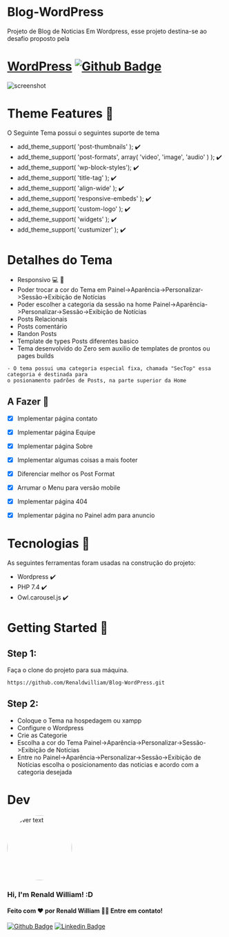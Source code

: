 # Blog-WordPress
Projeto de Blog de Noticias Em Wordpress, esse projeto destina-se ao desafio proposto pela

# [WordPress](https://br.wordpress.org/) [![Github Badge](https://img.shields.io/badge/Wordpress-version%205.7-blue)](https://br.wordpress.org/)
![screenshot](https://user-images.githubusercontent.com/55859434/124622524-92b53b00-de51-11eb-9850-7c830e213021.png)


# Theme Features :wrench:
O Seguinte Tema possui o seguintes suporte de tema
- add_theme_support( 'post-thumbnails' );  :heavy_check_mark:
- add_theme_support( 'post-formats', array( 'video', 'image', 'audio' ) );  :heavy_check_mark:
- add_theme_support( 'wp-block-styles');  :heavy_check_mark:
- add_theme_support( 'title-tag' ); :heavy_check_mark:
- add_theme_support( 'align-wide' );  :heavy_check_mark:
- add_theme_support( 'responsive-embeds' );  :heavy_check_mark:
- add_theme_support( 'custom-logo' );  :heavy_check_mark:
- add_theme_support( 'widgets' );  :heavy_check_mark:
- add_theme_support( 'custumizer' );  :heavy_check_mark:

# Detalhes do Tema
- Responsivo :computer: :iphone:
- Poder trocar a cor do Tema em Painel->Aparência->Personalizar->Sessão->Exibição de Notícias
- Poder escolher a categoria da sessão na home Painel->Aparência->Personalizar->Sessão->Exibição de Notícias
- Posts Relacionais 
- Posts comentário 
- Randon Posts
- Template de types Posts diferentes basico
- Tema desenvolvido do Zero sem auxilio de templates de prontos ou pages builds

```
- O tema possui uma categoria especial fixa, chamada "SecTop" essa categoria é destinada para 
o posionamento padrões de Posts, na parte superior da Home
```
## A Fazer :wrench:
- [x] Implementar página contato
- [x] Implementar página Equipe
- [x] Implementar página Sobre
- [x] Implementar algumas coisas a mais footer
- [x] Diferenciar melhor os Post Format
- [x] Arrumar o Menu para versão mobile
- [x] Implementar página 404
- [x] Implementar página no Painel adm para anuncio


# Tecnologias :pushpin:
As seguintes ferramentas foram usadas na construção do projeto:
- Wordpress  :heavy_check_mark:
- PHP 7.4  :heavy_check_mark:
- Owl.carousel.js  :heavy_check_mark:   

# Getting Started :flags:

## Step 1:
Faça o clone do projeto para sua máquina.

``` 
https://github.com/Renaldwilliam/Blog-WordPress.git
```
## Step 2:
- Coloque o Tema na hospedagem ou xampp 
- Configure o Wordpress
- Crie as Categorie
- Escolha a cor do Tema Painel->Aparência->Personalizar->Sessão->Exibição de Notícias
- Entre no Painel->Aparência->Personalizar->Sessão->Exibição de Notícias escolha o posicionamento das noticias e acordo com a categoria desejada

# Dev
<p align="">
  <img src="https://avatars.githubusercontent.com/u/55859434?v=4" width="150" height="150" title="hover text" style="border-radius:50%">
</p>

### Hi, I'm Renald William! :D

#### Feito com :heart: por Renald William 👋🏽 Entre em contato!

[![Github Badge](https://img.shields.io/badge/-Github-000?style=flat-square&logo=Github&logoColor=white&link=https://github.com/Renaldwilliam)](https://github.com/Renaldwilliam)
[![Linkedin Badge](https://img.shields.io/badge/-LinkedIn-blue?style=flat-square&logo=Linkedin&logoColor=white&link=https://www.linkedin.com/in/renald-william-faustino-81a4241a6/)](https://www.linkedin.com/in/renald-william-faustino-81a4241a6/)

